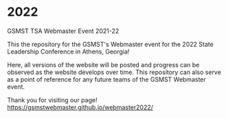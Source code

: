 # 2022

GSMST TSA Webmaster Event 2021-22

This the repository for the GSMST's Webmaster event for the 2022 State Leadership Conference in Athens, Georgia!

Here, all versions of the website will be posted and progress can be observed as the website develops over time. This repository can also serve as a point of reference for any future teams of the GSMST Webmaster event.

Thank you for visiting our page! https://gsmstwebmaster.github.io/webmaster2022/
